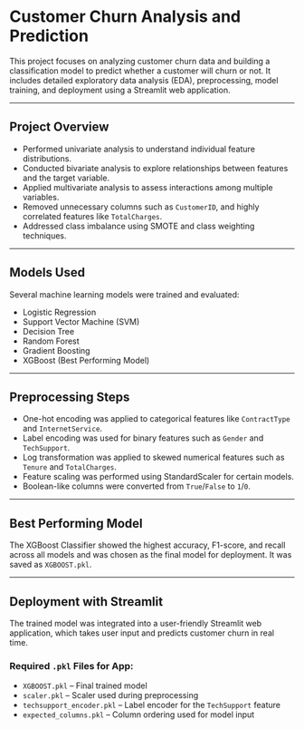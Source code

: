# Customer Churn Analysis and Prediction

This project focuses on analyzing customer churn data and building a classification model to predict whether a customer will churn or not. It includes detailed exploratory data analysis (EDA), preprocessing, model training, and deployment using a Streamlit web application.

---

## Project Overview

- Performed univariate analysis to understand individual feature distributions.
- Conducted bivariate analysis to explore relationships between features and the target variable.
- Applied multivariate analysis to assess interactions among multiple variables.
- Removed unnecessary columns such as `CustomerID`, and highly correlated features like `TotalCharges`.
- Addressed class imbalance using SMOTE and class weighting techniques.

---

## Models Used

Several machine learning models were trained and evaluated:

- Logistic Regression
- Support Vector Machine (SVM)
- Decision Tree
- Random Forest
- Gradient Boosting
- XGBoost (Best Performing Model)

---

## Preprocessing Steps

- One-hot encoding was applied to categorical features like `ContractType` and `InternetService`.
- Label encoding was used for binary features such as `Gender` and `TechSupport`.
- Log transformation was applied to skewed numerical features such as `Tenure` and `TotalCharges`.
- Feature scaling was performed using StandardScaler for certain models.
- Boolean-like columns were converted from `True`/`False` to `1`/`0`.

---

## Best Performing Model

The XGBoost Classifier showed the highest accuracy, F1-score, and recall across all models and was chosen as the final model for deployment. It was saved as `XGBOOST.pkl`.

---

## Deployment with Streamlit

The trained model was integrated into a user-friendly Streamlit web application, which takes user input and predicts customer churn in real time.

### Required `.pkl` Files for App:

- `XGBOOST.pkl` – Final trained model
- `scaler.pkl` – Scaler used during preprocessing
- `techsupport_encoder.pkl` – Label encoder for the `TechSupport` feature
- `expected_columns.pkl` – Column ordering used for model input



